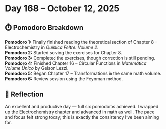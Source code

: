 # Day 168 – October 12, 2025

## ⏱️ Pomodoro Breakdown

**Pomodoro 1:** Finally finished reading the theoretical section of Chapter 8 – Electrochemistry in *Química Feltre: Volume 2*.  
**Pomodoro 2:** Started solving the exercises for Chapter 8.  
**Pomodoro 3:** Completed the exercises, though correction is still pending.  
**Pomodoro 4:** Finished Chapter 16 – Circular Functions in *Matemática Volume Único* by Gelson Lezzi.  
**Pomodoro 5:** Began Chapter 17 – Transformations in the same math volume.  
**Pomodoro 6:** Review session using the Feynman method.

## 💬 Reflection

An excellent and productive day — full six pomodoros achieved. I wrapped up the Electrochemistry chapter and advanced in math as well. The pace and focus felt strong today; this is exactly the consistency I’ve been aiming for.
